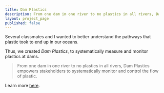 ```yaml
---
title: Dam Plastics
description: From one dam in one river to no plastics in all rivers, Dam Plastics empowers stakeholders to systematically monitor and control the flow of plastic.
layout: project_page
published: false
---
```




Several classmates and I wanted to better understand the pathways that plastic took to end up in our oceans.



Thus, we created *Dam Plastics*, to systematically measure and monitor plastics at dams.



> From one dam in one river to no plastics in all rivers, Dam Plastics empowers stakeholders to systematically monitor and control the flow of plastic.



Learn more [here](http://www.damplastics.org).